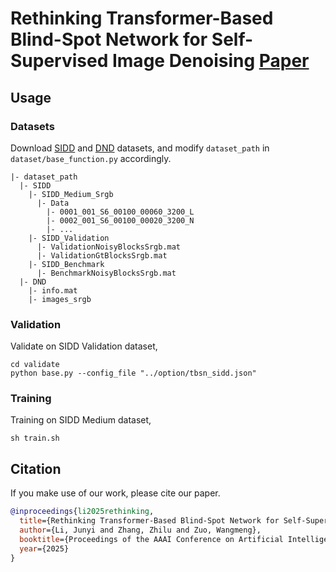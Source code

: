 # Rethinking Transformer-Based Blind-Spot Network for Self-Supervised Image Denoising [Paper](https://arxiv.org/abs/2404.07846)


## Usage
### Datasets
Download [SIDD](https://abdokamel.github.io/sidd/) and [DND](https://noise.visinf.tu-darmstadt.de/) datasets, and modify `dataset_path` in `dataset/base_function.py` accordingly.
```
|- dataset_path
  |- SIDD
    |- SIDD_Medium_Srgb
      |- Data
        |- 0001_001_S6_00100_00060_3200_L
        |- 0002_001_S6_00100_00020_3200_N
        |- ...
    |- SIDD_Validation
      |- ValidationNoisyBlocksSrgb.mat
      |- ValidationGtBlocksSrgb.mat
    |- SIDD_Benchmark
      |- BenchmarkNoisyBlocksSrgb.mat
  |- DND
    |- info.mat
    |- images_srgb
```

### Validation
Validate on SIDD Validation dataset,
```
cd validate
python base.py --config_file "../option/tbsn_sidd.json"
```

### Training
Training on SIDD Medium dataset,
```
sh train.sh
```

## Citation
If you make use of our work, please cite our paper.
```bibtex
@inproceedings{li2025rethinking,
  title={Rethinking Transformer-Based Blind-Spot Network for Self-Supervised Image Denoising},
  author={Li, Junyi and Zhang, Zhilu and Zuo, Wangmeng},
  booktitle={Proceedings of the AAAI Conference on Artificial Intelligence},
  year={2025}
}
```
